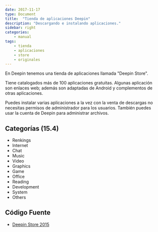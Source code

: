 ```yaml
---
date: 2017-11-17
type: Document
title:  "Tienda de aplicaciones Deepin"
description: "Descargando e instalando aplicaciones."
sidebar: right
categories:
    - manual
tags:
    - tienda
    - aplicaciones
    - store
    - originales
---
```


En Deepin tenemos una tienda de aplicaciones llamada "Deepin Store".

Tiene catalogados más de 100 aplicaciones gratuitas. Algunas aplicación son enlaces web; además son adaptadas de Android y complementos de otras aplicaciones.

Puedes instalar varias aplicaciones a la vez con la venta de descargas no necesitas permisos de administrador para los usuarios. También puedes usar la cuenta de Deepin para administrar archivos.

## Categorías (15.4)

* Renkings
* Internet
* Chat
* Music
* Video
* Graphics
* Game
* Office
* Reading
* Development
* System
* Others

## Código Fuente
* [Deepin Store 2015](https://github.com/linuxdeepin/deepin-store)
